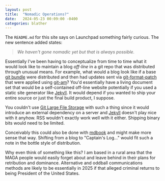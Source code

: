 ```yaml
---
layout: post
title:  "Nomadic Operations?"
date:   2024-05-23 00:09:00 -0400
categories: blather
---
```

The `README.md` for this site says on Launchpad something fairly curious.  The new sentence added states:  

>*We haven't gone *nomadic* yet but that is always possible.*  

Essentially I've been having to conceptualize from time to time what it would look like to maintain a blog *off-line* in a git repo that was distributed through unusual means.  For example, what would a blog look like if a base [git bundle](https://www.git-scm.com/docs/git-bundle) were distributed and then had updates sent via [git-format-patch](https://git-scm.com/docs/git-format-patch) that were applied using [git-am](https://git-scm.com/docs/git-am)?  You'd essentially have a living document set that would be a self-contained off-line website potentially if you used a static site generator like [Jekyll](https://jekyllrb.com).  It would depend if you wanted to ship your entire source or just the final build product, I suppose.  

You couldn't use [Git Large File Storage](https://git-lfs.com) with such a thing since it would introduce an external dependency on a server and [Jekyll](https://jekyllrb.com) doesn't play nice with it anyhow.  RSS wouldn't exactly work well with it either.  Shipping binary bits would need to be limited.  

Conceivably this could also be done with [mdbook](https://rust-lang.github.io/mdBook/) and might make more sense that way.  Shifting from a blog to "Captain's Log..." would fit such a note in the bottle style of distribution.

Why even think of something like this?  I am based in a rural area that the MAGA people would easily forget about and leave behind in their plans for retribution and dominance.  Alternative and oddball communications methods are likely to be essentially in 2025 if that alleged criminal returns to being President of the United States.
  